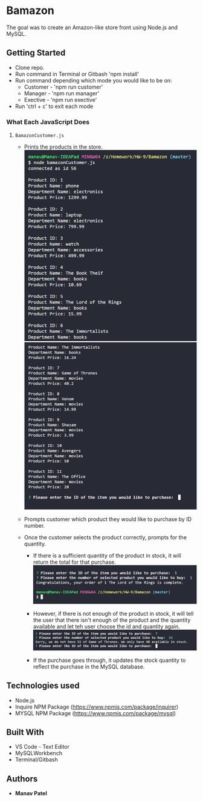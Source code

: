 # Bamazon

The goal was to create an Amazon-like store front using Node.js and MySQL.

## Getting Started

- Clone repo.
- Run command in Terminal or Gitbash 'npm install'
- Run command depending which mode you would like to be on:
    * Customer - 'npm run customer'
    * Manager - 'npm run manager'
    * Exective - 'npm run exective'
- Run 'ctrl + c' to exit each mode

### What Each JavaScript Does

1. `BamazonCustomer.js`

    * Prints the products in the store.
    ![List of Items](assets/images/Capture1.PNG) ![List of Items](assets/images/Capture2.PNG)

    * Prompts customer which product they would like to purchase by ID number.
    * Once the customer selects the product correctly, prompts for the quantity.
    

      * If there is a sufficient quantity of the product in stock, it will return the total for that purchase.
      ![Order Confirmed](assets/images/Capture3.PNG)
      
      
      * However, if there is not enough of the product in stock, it will tell the user that there isn't enough of the product and the           quantity available and let teh user choose the id and quantity again.
      ![Insufficient Quantity](assets/images/Capture4.PNG)
      
      * If the purchase goes through, it updates the stock quantity to reflect the purchase in the MySQL database.


## Technologies used
- Node.js
- Inquire NPM Package (https://www.npmjs.com/package/inquirer)
- MYSQL NPM Package (https://www.npmjs.com/package/mysql)


## Built With

* VS Code - Text Editor
* MySQLWorkbench
* Terminal/Gitbash

## Authors

* **Manav Patel**
